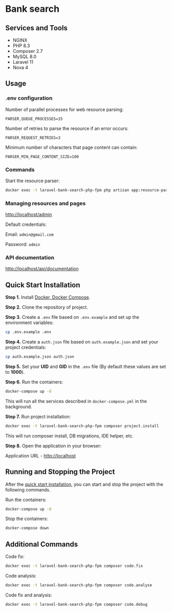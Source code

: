 # Bank search

## Services and Tools

- NGINX
- PHP 8.3
- Composer 2.7
- MySQL 8.0
- Laravel 11
- Nova 4

## Usage

### .env configuration

Number of parallel processes for web resource parsing:

```angular2html
PARSER_QUEUE_PROCESSES=15
```

Number of retries to parse the resource if an error occurs:

```angular2html
PARSER_REQUEST_RETRIES=3
```

Minimum number of characters that page content can contain:

```angular2html
PARSER_MIN_PAGE_CONTENT_SIZE=100
```

### Commands

Start the resource parser:

```bash
docker exec -t laravel-bank-search-php-fpm php artisan app:resource-parser
```

### Managing resources and pages

[http://localhost/admin](http://localhost/admin)

Default credentials:

Email: ```admin@gmail.com```

Password: ```admin```

### API documentation

[http://localhost/api/documentation](http://localhost/api/documentation)

## Quick Start Installation

**Step 1.** Install [Docker, Docker Compose](https://www.docker.com/products/docker-desktop/).

**Step 2.** Clone the repository of project.

**Step 3.** Create a `.env` file based on `.env.example` and set up the environment variables:

```bash
cp .env.example .env
```

**Step 4.** Create a `auth.json` file based on `auth.example.json` and set your project credentials:

```bash
cp auth.example.json auth.json
```

**Step 5.** Set your **UID** and **GID** in the `.env` file (By default these values are set to **1000**).

**Step 6.** Run the containers:

```bash
docker-compose up -d
```

This will run all the services described in `docker-compose.yml` in the background.

**Step 7.** Run project installation:

```bash
docker exec -t laravel-bank-search-php-fpm composer project.install
```

This will run composer install, DB migrations, IDE helper, etc.

**Step 8.** Open the application in your browser:

Application URL - [http://localhost](http://localhost)

## Running and Stopping the Project

After the [quick start installation](#Quick-Start-Installation), you can start and stop the project with the following commands.

Run the containers:

```bash
docker-compose up -d
```

Stop the containers:

```bash
docker-compose down
```

## Additional Commands

Code fix:

```bash
docker exec -t laravel-bank-search-php-fpm composer code.fix
```

Code analysis:

```bash
docker exec -t laravel-bank-search-php-fpm composer code.analyse
```

Code fix and analysis:

```bash
docker exec -t laravel-bank-search-php-fpm composer code.debug
```
